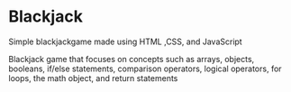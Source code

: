 # Blackjack
Simple blackjackgame made using HTML ,CSS, and JavaScript

Blackjack game that focuses on concepts such as arrays, objects, booleans, if/else statements, comparison operators, logical operators, for loops, the math object, and return statements
